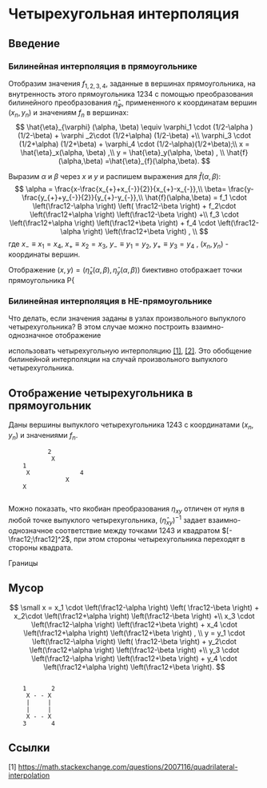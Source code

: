 # Четырехугольная интерполяция

## Введение

### Билинейная интерполяция в прямоугольнике
Отобразим значения $f_{1,2,3,4}$, заданные  в вершинах прямоугольника, на внутренность этого прямоугольника $1234$ с помощью преобразования билинейного преобразования $\hat{\eta}_{\varphi}$, примененного к координатам вершин $(x_n,y_n)$ и значениям $f_n$  в вершинах:
$$
\hat{\eta}_{\varphi} (\alpha, \beta) \equiv
  \varphi_1 \cdot (1/2-\alpha )  (1/2-\beta) +  \varphi _2\cdot (1/2+\alpha) (1/2-\beta)  +\\
  \varphi_3  \cdot (1/2+\alpha) (1/2+\beta)  + \varphi_4 \cdot  (1/2-\alpha)(1/2+\beta);\\
x = \hat{\eta}_x(\alpha, \beta) ,\\
y = \hat{\eta}_y(\alpha, \beta) , \\
\hat{f}(\alpha,\beta) =\hat{\eta}_{f}(\alpha,\beta).
$$

Выразим $\alpha$ и $\beta$ через $x$ и $y$ и распишем выражения для $\hat{f}(\alpha,\beta)$:
$$
\alpha = \frac{x-\frac{x_{+}+x_{-}}{2}}{x_{+}-x_{-}},\\
\beta= \frac{y-\frac{y_{+}+y_{-}}{2}}{y_{+}-y_{-}},\\
\hat{f}(\alpha,\beta) = 
   f_1 \cdot \left(\frac12-\alpha \right)  \left( \frac12-\beta \right) +
   f_2\cdot \left(\frac12+\alpha \right)   \left(\frac12-\beta \right)  +\\
   f_3  \cdot \left(\frac12+\alpha \right)  \left(\frac12+\beta \right)  + 
   f_4 \cdot  \left(\frac12-\alpha \right) \left(\frac12+\beta \right) , \\
$$
где $x_{-}\equiv x_1=x_4$, $x_{+} \equiv x_2=x_3$,  $y_{-} \equiv y_1=y_2$,  $y_{+} \equiv y_3=y_4$ ,  $(x_n,y_n)$ - координаты вершин.

Отображение $(x,y)=(\hat{\eta}_x(\alpha,\beta), \hat{\eta}_y(\alpha,\beta))$ биективно отображает точки прямоугольника P{

### Билинейная интерполяция в НЕ-прямоугольнике
Что делать, если значения заданы в узлах произвольного  выпуклого четырехугольника? В этом случае можно построить взаимно-однозначное отображение

 использовать четырехугольную интерполяцию [[1]](https://math.stackexchange.com/questions/2007116/quadrilateral-interpolation), [[2]](http://reedbeta.com/blog/quadrilateral-interpolation-part-2/). Это обобщение билинейной интерполяции на случай произвольного выпуклого четырехугольника.

## Отображение четырехугольника в прямоугольник
Даны  вершины выпуклого четырехугольника $1243$  с координатами $(x_n,y_n)$ и значениями $f_n$. 

```ascii
           2
            X                                
    1 
     X              4
                X
    X
   
```



Можно показать, что якобиан преобразования $\eta_{xy}$ отличен от нуля в любой точке выпуклого четырехугольника,   $(\hat{\eta}_{xy})^{-1}$ задает взаимно-однозначное соответствие между точками  $1243$ и квадратом $[-\frac12;\frac12]^2$, при этом стороны четырехугольника переходят в стороны квадрата.


Границы

## Мусор
$$ 
\small
x = 
   x_1 \cdot \left(\frac12-\alpha \right)  \left( \frac12-\beta \right) +
   x_2\cdot \left(\frac12+\alpha \right)   \left(\frac12-\beta \right)  +\\
   x_3  \cdot \left(\frac12-\alpha \right)  \left(\frac12+\beta \right)  + 
   x_4 \cdot  \left(\frac12+\alpha \right) \left(\frac12+\beta \right) , \\
 y = 
   y_1 \cdot \left(\frac12-\alpha \right)  \left( \frac12-\beta \right) +
   y_2\cdot \left(\frac12+\alpha \right)   \left(\frac12-\beta \right)  +\\ 
   y_3  \cdot \left(\frac12-\alpha \right)  \left(\frac12+\beta \right)  + 
   y_4 \cdot  \left(\frac12+\alpha \right) \left(\frac12+\beta \right).
$$


```ascii

    1       2
     X - - X
     |     |
     |     |
     X - - X
    3       4
   ```


## Ссылки
[1] https://math.stackexchange.com/questions/2007116/quadrilateral-interpolation
<!--stackedit_data:
eyJoaXN0b3J5IjpbODg3NTY5NTI5LDEzNzAzMzg5NzQsMTI1Mz
kyNzExOSwyMTA2ODI4NTg1LDEyMjc5OTc0OTcsLTE0MTkyMDQ1
MjQsLTEwNTU1NDk0MjMsLTE5Mjg3ODIwMjgsNzA5NDM1MTg2LD
YwNDQ4NTQ5NSwxNDU5MDE2MjIwLDE5MTA3MTM1NDcsMjc4OTAz
NzUxLDE3ODU4Mzk3NDksLTE5NzcxMjUzNDksLTE0NzQ2MDQ2OT
AsMTI1ODgxMTU5NCwtMTI2MTAyNzg1MCwtMTU2NzU1MTQ2MSwz
MTc4NjQ0NTVdfQ==
-->